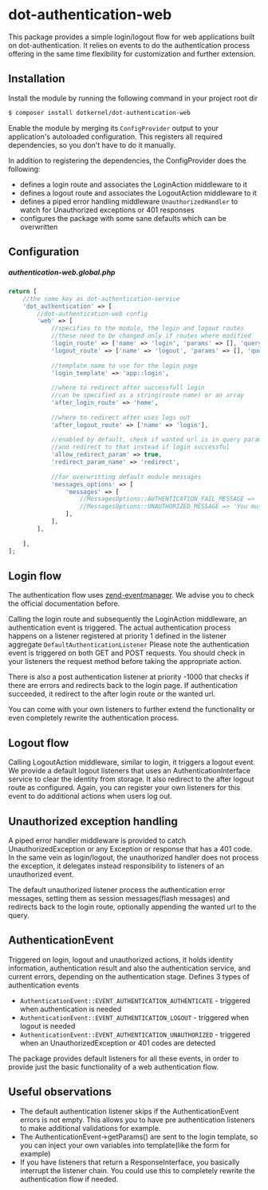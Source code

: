# dot-authentication-web
This package provides a simple login/logout flow for web applications built on dot-authentication. It relies on events to do the authentication process offering in the same time flexibility for customization and further extension.

## Installation

Install the module by running the following command in your project root dir
```bash
$ composer install dotkernel/dot-authentication-web
```

Enable the module by merging its `ConfigProvider` output to your application's autoloaded configuration.
This registers all required dependencies, so you don't have to do it manually.

In addition to registering the dependencies, the ConfigProvider does the following:
* defines a login route and associates the LoginAction middleware to it
* defines a logout route and associates the LogoutAction middleware to it
* defines a piped error handling middleware `UnauthorizedHandler` to watch for Unauthorized exceptions or 401 responses
* configures the package with some sane defaults which can be overwritten

## Configuration

##### authentication-web.global.php
```php
return [
    //the same key as dot-authentication-service
    'dot_authentication' => [
        //dot-authentication-web config
        'web' => [
            //specifies to the module, the login and logout routes
            //these need to be changed only if routes where modified
            'login_route' => ['name' => 'login', 'params' => [], 'query_params' => []],
            'logout_route' => ['name' => 'logout', 'params' => [], 'query_params' => []],
            
            //template name to use for the login page
            'login_template' => 'app::login',
            
            //where to redirect after successfull login
            //can be specified as a string(route name) or an array
            'after_login_route' => 'home',
            
            //where to redirect after uses logs out
            'after_logout_route' => ['name' => 'login'],
            
            //enabled by default, check if wanted url is in query params 
            //and redirect to that instead if login successful
            'allow_redirect_param' => true,
            'redirect_param_name' => 'redirect',
            
            //for overwritting default module messages
            'messages_options' => [
                'messages' => [
                    //MessagesOptions::AUTHENTICATION_FAIL_MESSAGE => 'Authentication failed. Check your credentials and try again',
                    //MessagesOptions::UNAUTHORIZED_MESSAGE => 'You must be authenticated to access the requested content',
                ],
            ],
        ],
    
    ],
];
```

## Login flow

The authentication flow uses [zend-eventmanager](https://github.com/zendframework/zend-eventmanager). We advise you to check the official documentation before.

Calling the login route and subsequently the LoginAction middleware, an authentication event is triggered.
The actual authentication process happens on a listener registered at priority 1 defined in the listener aggregate `DefaultAuthenticationListener`
Please note the authentication event is triggered on both GET and POST requests. You should check in your listeners the request method before taking the appropriate action.

There is also a post authentication listener at priority -1000 that checks if there are errors and redirects back to the login page.
If authentication succeeded, it redirect to the after login route or the wanted url.

You can come with your own listeners to further extend the functionality or even completely rewrite the authentication process.


## Logout flow

Calling LogoutAction middleware, similar to login, it triggers a logout event. We provide a default logout listeners that uses an AuthenticationInterface service to clear the identity from storage.
It also redirect to the after logout route as configured. Again, you can register your own listeners for this event to do additional actions when users log out.

## Unauthorized exception handling

A piped error handler middleware is provided to catch UnauthorizedException or any Exception or response that has a 401 code.
In the same vein as login/logout, the unauthorized handler does not process the exception, it delegates instead responsibility to listeners of an unauthorized event.

The default unauthorized listener process the authentication error messages, setting them as session messages(flash messages) and redirects back to the login route, optionally appending the wanted url to the query.


## AuthenticationEvent

Triggered on login, logout and unauthorized actions, it holds identity information, authentication result and also the authentication service, and current errors, depending on the authentication stage.
Defines 3 types of authentication events
* `AuthenticationEvent::EVENT_AUTHENTICATION_AUTHENTICATE` - triggered when authentication is needed
* `AuthenticationEvent::EVENT_AUTHENTICATION_LOGOUT` - triggered when logout is needed
* `AuthenticationEvent::EVENT_AUTHENTICATION_UNAUTHORIZED` - triggered when an UnauthorizedException or 401 codes are detected

The package provides default listeners for all these events, in order to provide just the basic functionality of a web authentication flow.


## Useful observations

* The default authentication listener skips if the AuthenticationEvent errors is not empty. This allows you to have pre authentication listeners to make additional validations for example.
* The AuthenticationEvent->getParams() are sent to the login template, so you can inject your own variables into template(like the form for example)
* If you have listeners that return a ResponseInterface, you basically interrupt the listener chain. You could use this to completely rewrite the authentication flow if needed.